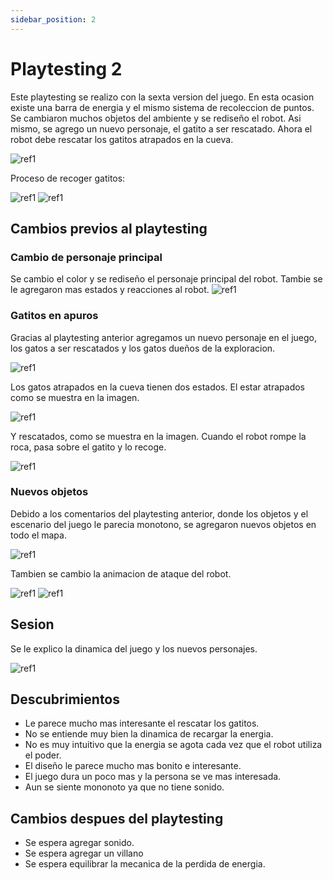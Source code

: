 ```yaml
---
sidebar_position: 2
---
```


# Playtesting 2

Este playtesting se realizo con la sexta version del juego. En esta ocasion existe una barra de energia y el mismo sistema de recoleccion de puntos. Se cambiaron muchos objetos del ambiente y se rediseño el robot. Asi mismo, se agrego un nuevo personaje, el gatito a ser rescatado. Ahora el robot debe rescatar los gatitos atrapados en la cueva. 

![ref1](img/play2.jpg)

Proceso de recoger gatitos: 

![ref1](img/play2-2.jpg)
![ref1](img/play2-3.jpg)

## Cambios previos al playtesting

### Cambio de personaje principal 

Se cambio el color y se rediseño el personaje principal del robot. Tambie se le agregaron mas estados y reacciones al robot. 
![ref1](img/Cavebot.png)

### Gatitos en apuros 

Gracias al playtesting anterior agregamos un nuevo personaje en el juego, los gatos a ser rescatados y los gatos dueños de la exploracion.                            

![ref1](img/fotograma0001.png)

Los gatos atrapados en la cueva tienen dos estados. El estar atrapados como se muestra en la imagen. 

![ref1](img/cat_trap.png)

Y rescatados, como se muestra en la imagen. Cuando el robot rompe la roca, pasa sobre el gatito y lo recoge. 

![ref1](img/cat_orb.png)

### Nuevos objetos 

Debido a los comentarios del playtesting anterior, donde los objetos y el escenario del juego le parecia monotono, se agregaron nuevos objetos en todo el mapa.

![ref1](img/DECORACION.png)

Tambien se cambio la animacion de ataque del robot. 

![ref1](img/power.png)
![ref1](img/LIGHTING.png)

## Sesion 

Se le explico la dinamica del juego y los nuevos personajes. 

![ref1](img/p2.jpeg)

## Descubrimientos
 - Le parece mucho mas interesante el rescatar los gatitos.
 - No se entiende muy bien la dinamica de recargar la energia. 
 - No es muy intuitivo que la energia se agota cada vez que el robot utiliza el poder. 
 - El diseño le parece mucho mas bonito e interesante. 
 - El juego dura un poco mas y la persona se ve mas interesada. 
 - Aun se siente mononoto ya que no tiene sonido. 

## Cambios despues del playtesting 

- Se espera agregar sonido. 
- Se espera agregar un villano 
- Se espera equilibrar la mecanica de la perdida de energia. 
